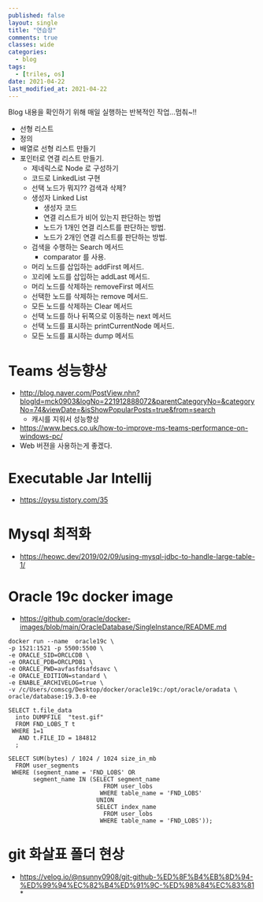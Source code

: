 ```yaml
---
published: false
layout: single
title: "연습장"
comments: true
classes: wide
categories:
  - blog
tags:
  - [triles, os]
date: 2021-04-22
last_modified_at: 2021-04-22
---
```

 Blog 내용을 확인하기 위해 매일 실행하는 반복적인 작업...멈춰~!!

* 선형 리스트
* 정의
* 배열로 선형 리스트 만들기
* 포인터로 연결 리스트 만들기.
  * 제네릭스로 Node<E> 로 구성하기
  * 코드로 LinkedList<E> 구현
  * 선택 노드가 뭐지?? 검색과 삭제?
  * 생성자 Linked List
    * 생성자 코드
    * 연결 리스트가 비어 있는지 판단하는 방법
    * 노드가 1개인 연결 리스트를 판단하는 방법. 
    * 노드가 2개인 연결 리스트를 판단하는 방법. 
  * 검색을 수행하는 Search 메서드
    * comparator 를 사용. 
  * 머리 노드를 삽입하는 addFirst 메서드.
  * 꼬리에 노드를 삽입하는 addLast 메서드.
  * 머리 노드를 삭제하는 removeFirst 메서드
  * 선택한 노드를 삭제하는 remove 메서드.
  * 모든 노드를 삭제하는 Clear 메서드
  * 선택 노드를 하나 뒤쪽으로 이동하는 next 메서드
  * 선택 노드를 표시하는 printCurrentNode 메서드.
  * 모든 노드를 표시하는 dump 메서드

# Teams 성능향상

* http://blog.naver.com/PostView.nhn?blogId=mck0903&logNo=221912888072&parentCategoryNo=&categoryNo=74&viewDate=&isShowPopularPosts=true&from=search
  * 캐시를 지워서 성능향상
* https://www.becs.co.uk/how-to-improve-ms-teams-performance-on-windows-pc/
* Web 버젼을 사용하는게 좋겠다.

# Executable Jar Intellij

* https://oysu.tistory.com/35

# Mysql 최적화

* https://heowc.dev/2019/02/09/using-mysql-jdbc-to-handle-large-table-1/

# Oracle 19c docker image

* https://github.com/oracle/docker-images/blob/main/OracleDatabase/SingleInstance/README.md

```
docker run --name  oracle19c \
-p 1521:1521 -p 5500:5500 \
-e ORACLE_SID=ORCLCDB \
-e ORACLE_PDB=ORCLPDB1 \
-e ORACLE_PWD=avfasfdsafdsavc \
-e ORACLE_EDITION=standard \
-e ENABLE_ARCHIVELOG=true \
-v /c/Users/comscg/Desktop/docker/oracle19c:/opt/oracle/oradata \
oracle/database:19.3.0-ee
```



```
SELECT t.file_data
  into DUMPFILE  "test.gif"
  FROM FND_LOBS_T t
 WHERE 1=1
   AND t.FILE_ID = 184812
  ;
```



```
SELECT SUM(bytes) / 1024 / 1024 size_in_mb
  FROM user_segments
 WHERE (segment_name = 'FND_LOBS' OR
       segment_name IN (SELECT segment_name
                           FROM user_lobs
                          WHERE table_name = 'FND_LOBS'
                         UNION
                         SELECT index_name
                           FROM user_lobs
                          WHERE table_name = 'FND_LOBS'));
```

# git 화살표 폴더 현상

* https://velog.io/@nsunny0908/git-github-%ED%8F%B4%EB%8D%94-%ED%99%94%EC%82%B4%ED%91%9C-%ED%98%84%EC%83%81
  * 
